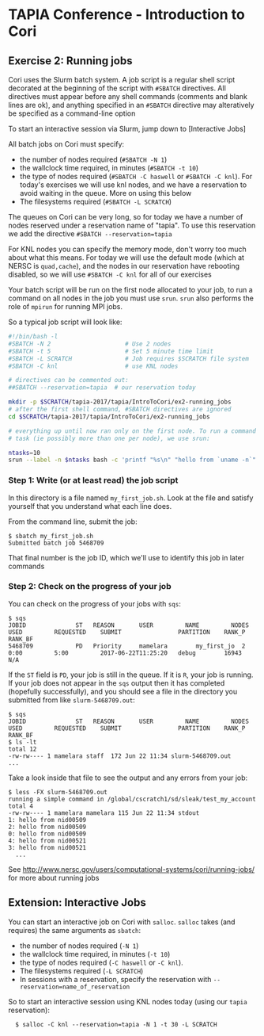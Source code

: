 # TAPIA Conference - Introduction to Cori

## Exercise 2: Running jobs

Cori uses the Slurm batch system. A job script is a regular shell script 
decorated at the beginning of the script with `#SBATCH` directives. All 
directives must appear before any shell commands (comments and blank lines are 
ok), and anything specified in an `#SBATCH` directive may alteratively be 
specified as a command-line option

To start an interactive session via Slurm, jump down to [Interactive Jobs]

All batch jobs on Cori must specify:

- the number of nodes required (`#SBATCH -N 1`)
- the wallclock time required, in minutes (`#SBATCH -t 10`)
- the type of nodes required (`#SBATCH -C haswell` or `#SBATCH -C knl`).
  For today's exercises we will use knl nodes, and we have a reservation to 
  avoid waiting in the queue. More on using this below
- The filesystems required (`#SBATCH -L SCRATCH`)

The queues on Cori can be very long, so for today we have a number of nodes
reserved under a reservation name of "tapia". To use this reservation we
add the directive `#SBATCH --reservation=tapia`

For KNL nodes you can specify the memory mode, don't worry too much about what 
this means. For today we will use the default mode (which at NERSC is 
`quad,cache`), and the nodes in our reservation have rebooting disabled, so
we will use `#SBATCH -C knl` for all of our exercises
 
Your batch script will be run on the first node allocated to your job, to run
a command on all nodes in the job you must use `srun`. `srun` also performs 
the role of `mpirun` for running MPI jobs.

So a typical job script will look like:

```bash
#!/bin/bash -l
#SBATCH -N 2                     # Use 2 nodes
#SBATCH -t 5                     # Set 5 minute time limit
#SBATCH -L SCRATCH               # Job requires $SCRATCH file system
#SBATCH -C knl                   # use KNL nodes

# directives can be commented out: 
##SBATCH --reservation=tapia  # our reservation today

mkdir -p $SCRATCH/tapia-2017/tapia/IntroToCori/ex2-running_jobs
# after the first shell command, #SBATCH directives are ignored
cd $SCRATCH/tapia-2017/tapia/IntroToCori/ex2-running_jobs

# everything up until now ran only on the first node. To run a command in each
# task (ie possibly more than one per node), we use srun:

ntasks=10
srun --label -n $ntasks bash -c 'printf "%s\n" "hello from `uname -n`"'
```

### Step 1: Write (or at least read) the job script

In this directory is a file named `my_first_job.sh`. Look at the file and 
satisfy yourself that you understand what each line does.

From the command line, submit the job:

```console
$ sbatch my_first_job.sh
Submitted batch job 5468709
```

That final number is the job ID, which we'll use to identify this job in later 
commands

### Step 2: Check on the progress of your job

You can check on the progress of your jobs with `sqs`:

```console
$ sqs
JOBID              ST   REASON       USER         NAME         NODES        USED         REQUESTED    SUBMIT                PARTITION    RANK_P       RANK_BF
5468709            PD   Priority     mamelara        my_first_jo  2            0:00         5:00         2017-06-22T11:25:20   debug        16943        N/A
```

If the `ST` field is `PD`, your job is still in the queue. If it is `R`, 
your job is running. If your job does not appear in the `sqs` output then
it has completed (hopefully successfully), and you should see a file in the
directory you submitted from like `slurm-5468709.out`:

```console
$ sqs
JOBID              ST   REASON       USER         NAME         NODES        USED         REQUESTED    SUBMIT                PARTITION    RANK_P       RANK_BF
$ ls -lt
total 12
-rw-rw---- 1 mamelara staff  172 Jun 22 11:34 slurm-5468709.out  
...
```

Take a look inside that file to see the output and any errors from your job:

```console
$ less -FX slurm-5468709.out
running a simple command in /global/cscratch1/sd/sleak/test_my_account
total 4
-rw-rw---- 1 mamelara mamelara 115 Jun 22 11:34 stdout
1: hello from nid00509
2: hello from nid00509
0: hello from nid00509
4: hello from nid00521
3: hello from nid00521
  ...
```

See http://www.nersc.gov/users/computational-systems/cori/running-jobs/ for 
more about running jobs


## Extension: Interactive Jobs

You can start an interactive job on Cori with `salloc`. `salloc` takes (and 
requires) the same arguments as `sbatch`:

- the number of nodes required (`-N 1`)
- the wallclock time required, in minutes (`-t 10`)
- the type of nodes required (`-C haswell` or `-C knl`).
- The filesystems required (`-L SCRATCH`)
- In sessions with a reservation, specify the reservation with 
  `--reservation=name_of_reservation`

So to start an interactive session using KNL nodes today (using our `tapia` 
reservation):

```console
  $ salloc -C knl --reservation=tapia -N 1 -t 30 -L SCRATCH
```





